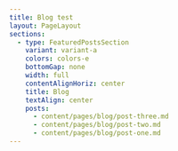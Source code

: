 ```yaml
---
title: Blog test
layout: PageLayout
sections:
  - type: FeaturedPostsSection
    variant: variant-a
    colors: colors-e
    bottomGap: none
    width: full
    contentAlignHoriz: center
    title: Blog
    textAlign: center
    posts:
      - content/pages/blog/post-three.md
      - content/pages/blog/post-two.md
      - content/pages/blog/post-one.md
---
```

